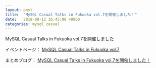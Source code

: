```yaml
---
layout: post
title:  "MySQL Casual Talks in Fukuoka vol.7を開催しました！"
date:   2018-08-12 16:45:00 +0900
categories: mysql casual
---
```

MySQL Casual Talks in Fukuoka vol.7を開催しました

イベントページ： [MySQL Casual Talks in Fukuoka vol.7](https://mysql-fukuoka.connpass.com/event/95098/)

まとめブログ： [MySQL Casual Talks in Fukuoka vol.7を開催しました！ ](https://matsumana.info/blog/2018/08/12/mysql-casual-fukuoka-vol7/)
